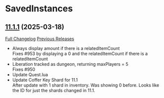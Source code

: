 # SavedInstances

## [11.1.1](https://github.com/SavedInstances/SavedInstances/tree/11.1.1) (2025-03-18)
[Full Changelog](https://github.com/SavedInstances/SavedInstances/compare/11.1.0...11.1.1) [Previous Releases](https://github.com/SavedInstances/SavedInstances/releases)

- Always display amount if there is a relatedItemCount  
    Fixes #953 by displaying a 0 and the relatedItemCount if there is a relatedItemCount  
- Liberation tracked as dungeon, returning maxPlayers = 5  
    Fixes #950  
- Update Quest.lua  
- Update Coffer Key Shard for 11.1  
    After update with 1 shard in inventory. Was showing 0 before. Looks like the ID for just the shards changed in 11.1.  